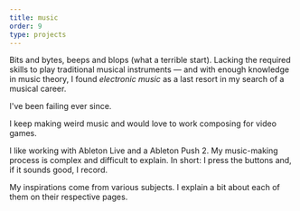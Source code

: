 ```yaml
---
title: music
order: 9
type: projects
---
```


<!-- TODO lacking images -->

Bits and bytes, beeps and blops (what a terrible start). Lacking the required skills to play traditional musical instruments — and with enough knowledge in music theory, I found *electronic music* as a last resort in my search of a musical career.

<!-- excerpt -->

I've been failing ever since.

I keep making weird music and would love to work composing for video games.

I like working with Ableton Live and a Ableton Push 2. My music-making process is complex and difficult to explain. In short: I press the buttons and, if it sounds good, I record.

My inspirations come from various subjects. I explain a bit about each of them on their respective pages.
